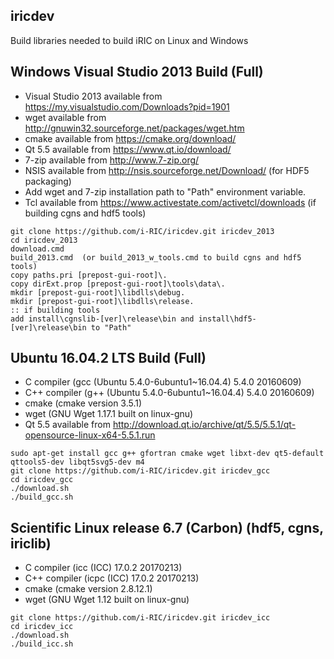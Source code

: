 ## iricdev

Build libraries needed to build iRIC on Linux and Windows

## Windows Visual Studio 2013 Build (Full)
* Visual Studio 2013 available from https://my.visualstudio.com/Downloads?pid=1901
* wget available from http://gnuwin32.sourceforge.net/packages/wget.htm
* cmake available from https://cmake.org/download/
* Qt 5.5 available from https://www.qt.io/download/
* 7-zip available from http://www.7-zip.org/
* NSIS available from http://nsis.sourceforge.net/Download/ (for HDF5 packaging)
* Add wget and 7-zip installation path to "Path" environment variable.
* Tcl available from https://www.activestate.com/activetcl/downloads (if building cgns and hdf5 tools)

```
git clone https://github.com/i-RIC/iricdev.git iricdev_2013
cd iricdev_2013
download.cmd
build_2013.cmd  (or build_2013_w_tools.cmd to build cgns and hdf5 tools)
copy paths.pri [prepost-gui-root]\.
copy dirExt.prop [prepost-gui-root]\tools\data\.
mkdir [prepost-gui-root]\libdlls\debug.
mkdir [prepost-gui-root]\libdlls\release.
:: if building tools
add install\cgnslib-[ver]\release\bin and install\hdf5-[ver]\release\bin to "Path"
```

## Ubuntu 16.04.2 LTS Build (Full)

* C compiler (gcc (Ubuntu 5.4.0-6ubuntu1~16.04.4) 5.4.0 20160609)
* C++ compiler (g++ (Ubuntu 5.4.0-6ubuntu1~16.04.4) 5.4.0 20160609)
* cmake (cmake version 3.5.1)
* wget (GNU Wget 1.17.1 built on linux-gnu)
* Qt 5.5 available from http://download.qt.io/archive/qt/5.5/5.5.1/qt-opensource-linux-x64-5.5.1.run

```
sudo apt-get install gcc g++ gfortran cmake wget libxt-dev qt5-default qttools5-dev libqt5svg5-dev m4
git clone https://github.com/i-RIC/iricdev.git iricdev_gcc
cd iricdev_gcc
./download.sh
./build_gcc.sh
```

## Scientific Linux release 6.7 (Carbon) (hdf5, cgns, iriclib)
* C compiler (icc (ICC) 17.0.2 20170213)
* C++ compiler (icpc (ICC) 17.0.2 20170213)
* cmake (cmake version 2.8.12.1)
* wget (GNU Wget 1.12 built on linux-gnu)

```
git clone https://github.com/i-RIC/iricdev.git iricdev_icc
cd iricdev_icc
./download.sh
./build_icc.sh
```
